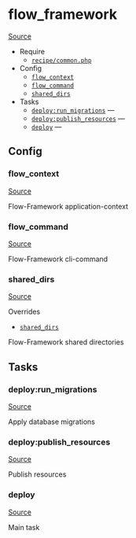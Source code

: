 <!-- DO NOT EDIT THIS FILE! -->
<!-- Instead edit recipe/flow_framework.php -->
<!-- Then run bin/docgen -->

# flow_framework

[Source](/recipe/flow_framework.php)



* Require
  * [`recipe/common.php`](/docs/recipe/common.md)
* Config
  * [`flow_context`](#flow_context)
  * [`flow_command`](#flow_command)
  * [`shared_dirs`](#shared_dirs)
* Tasks
  * [`deploy:run_migrations`](#deployrun_migrations) — 
  * [`deploy:publish_resources`](#deploypublish_resources) — 
  * [`deploy`](#deploy) — 

## Config
### flow_context
[Source](/recipe/flow_framework.php#L7)

Flow-Framework application-context

### flow_command
[Source](/recipe/flow_framework.php#L10)

Flow-Framework cli-command

### shared_dirs
[Source](/recipe/flow_framework.php#L13)

Overrides
* [`shared_dirs`](/docs/recipe/common.md#shared_dirs)

Flow-Framework shared directories


## Tasks
### deploy:run_migrations
[Source](/recipe/flow_framework.php#L22)

Apply database migrations

### deploy:publish_resources
[Source](/recipe/flow_framework.php#L29)

Publish resources

### deploy
[Source](/recipe/flow_framework.php#L36)

Main task

